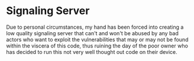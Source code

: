 # Signaling Server

Due to personal circumstances, my hand has been forced into creating a low quality signaling server that can't and won't be abused by any bad actors who want to exploit the vulnerabilities that may or may not be found within the viscera of this code, thus ruining the day of the poor owner who has decided to run this not very well thought out code on their device.